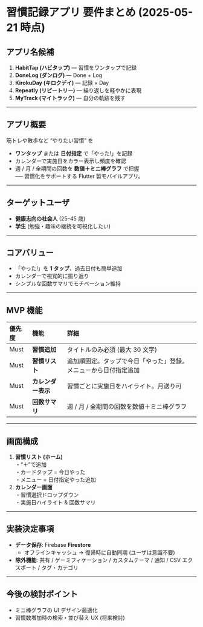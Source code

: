 # 習慣記録アプリ 要件まとめ (2025-05-21 時点)

## アプリ名候補
1. **HabitTap (ハビタップ)** — 習慣をワンタップで記録
2. **DoneLog (ダンログ)** — Done + Log
3. **KirokuDay (キロクデイ)** — 記録 × Day
4. **Repeatly (リピートリー)** — 繰り返しを軽やかに表現
5. **MyTrack (マイトラック)** — 自分の軌跡を残す

---

## アプリ概要
筋トレや散歩など “やりたい習慣” を  
- **ワンタップ** または **日付指定** で「やった!」を記録  
- カレンダーで実施日をカラー表示し頻度を確認  
- 週 / 月 / 全期間の回数を **数値＋ミニ棒グラフ** で把握  
── 習慣化をサポートする Flutter 製モバイルアプリ。

---

## ターゲットユーザ
- **健康志向の社会人** (25–45 歳)  
- **学生** (勉強・趣味の継続を可視化したい)

---

## コアバリュー
- 「やった!」を **1 タップ**、過去日付も簡単追加  
- カレンダーで視覚的に振り返り  
- シンプルな回数サマリでモチベーション維持

---

## MVP 機能

| 優先度 | 機能 | 詳細 |
| :-- | :-- | :-- |
| Must | **習慣追加** | タイトルのみ必須 (最大 30 文字) |
| Must | **習慣リスト** | 追加順固定。タップで今日「やった」登録。メニューから日付指定追加 |
| Must | **カレンダー表示** | 習慣ごとに実施日をハイライト。月送り可 |
| Must | **回数サマリ** | 週 / 月 / 全期間の回数を数値＋ミニ棒グラフ |

---

## 画面構成
1. **習慣リスト (ホーム)**  
   ・“＋”で追加  
   ・カードタップ = 今日やった  
   ・メニュー = 日付指定やった追加
2. **カレンダー画面**  
   ・習慣選択ドロップダウン  
   ・実施日ハイライト & 回数サマリ

---

## 実装決定事項
- **データ保存**: Firebase **Firestore**  
  - オフラインキャッシュ → 復帰時に自動同期 (ユーザは意識不要)
- **除外機能**: 共有 / ゲーミフィケーション / カスタムテーマ / 通知 / CSV エクスポート / タグ・カテゴリ

---

## 今後の検討ポイント
- ミニ棒グラフの UI デザイン最適化
- 習慣数増加時の検索・並び替え UX (将来検討)

